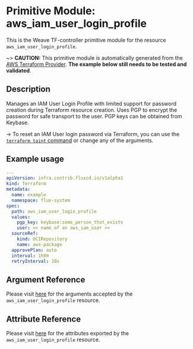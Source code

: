 
# Primitive Module: aws_iam_user_login_profile

This is the Weave TF-controller primitive module for the resource `aws_iam_user_login_profile`.

~> **CAUTION:** This primitive module is automatically generated from the [AWS Terraform Provider](https://registry.terraform.io/providers/hashicorp/aws/latest/docs/resources/iam_user_login_profile). **The example below still needs to be tested and validated**.

## Description

Manages an IAM User Login Profile with limited support for password creation during Terraform resource creation. Uses PGP to encrypt the password for safe transport to the user. PGP keys can be obtained from Keybase.

-> To reset an IAM User login password via Terraform, you can use the [`terraform taint` command](https://www.terraform.io/docs/commands/taint.html) or change any of the arguments.

## Example usage

```yaml
---
apiVersion: infra.contrib.fluxcd.io/v1alpha1
kind: Terraform
metadata:
  name: example
  namespace: flux-system
spec:
  path: aws_iam_user_login_profile
  values:
    pgp_key: keybase:some_person_that_exists
    user: << name of an aws_iam_user >>
  sourceRef:
    kind: OCIRepository
    name: aws-package
  approvePlan: auto
  interval: 1h0m
  retryInterval: 20s
```

## Argument Reference

Please visit [here](https://registry.terraform.io/providers/hashicorp/aws/latest/docs/resources/iam_user_login_profile#argument-reference) for the arguments accepted by the `aws_iam_user_login_profile` resource.

## Attribute Reference

Please visit [here](https://registry.terraform.io/providers/hashicorp/aws/latest/docs/resources/iam_user_login_profile#attributes-reference) for the attributes exported by the `aws_iam_user_login_profile` resource.
